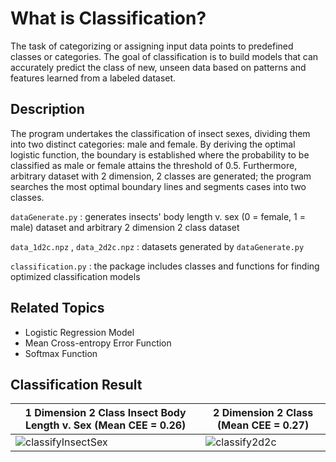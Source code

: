 # What is Classification?
The task of categorizing or assigning input data points to predefined classes or categories. The goal of classification is to build models that can accurately predict the class of new, unseen data based on patterns and features learned from a labeled dataset.

## Description
The program undertakes the classification of insect sexes, dividing them into two distinct categories: male and female. By deriving the optimal logistic function, the boundary is established where the probability to be classified as male or female attains the threshold of 0.5. Furthermore, arbitrary dataset with 2 dimension, 2 classes are generated; the program searches the most optimal boundary lines and segments cases into two classes.

`dataGenerate.py` : generates insects' body length v. sex (0 = female, 1 = male) dataset and arbitrary 2 dimension 2 class dataset

`data_1d2c.npz` , `data_2d2c.npz` : datasets generated by `dataGenerate.py`

`classification.py` : the package includes classes and functions for finding optimized classification models

## Related Topics
* Logistic Regression Model
* Mean Cross-entropy Error Function
* Softmax Function

## Classification Result

| 1 Dimension 2 Class Insect Body Length v. Sex (Mean CEE = 0.26) | 2 Dimension 2 Class  (Mean CEE = 0.27) |                           
| --------------------------------------------------------------- | -------------------------------------- | 
| ![classifyInsectSex](https://github.com/mynoong/class-KMLA-datascience/assets/113654157/3c5201e2-24df-489a-8bdb-fc7050f62afb) | ![classify2d2c](https://github.com/mynoong/class-KMLA-datascience/assets/113654157/d912f880-9632-4c85-863b-0ae17d8699c6)|

